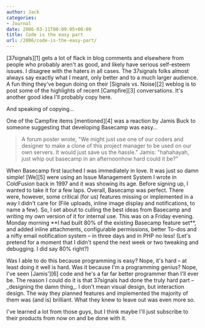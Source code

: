 ```yaml
---
author: Jack
categories:
- Journal
date: 2006-03-11T00:09:05+00:00
title: Code is the easy part
url: /2006/code-is-the-easy-part/
---
```


\[37signals\]\[1\] gets a lot of flack in blog comments and elsewhere from people who probably aren't as good, and likely have serious self-esteem issues. I disagree with the haters in all cases. The 37signals folks almost always say exactly what I meant, only better and to a much larger audience. A fun thing they've begun doing on their \[Signals vs. Noise\]\[2\] weblog is to post some of the highlights of recent \[Campfire\]\[3\] conversations. It's another good idea I'll probably copy here. 

And speaking of copying&#8230; 

One of the Campfire items \[mentioned\]\[4\] was a reaction by Jamis Buck to someone suggesting that developing Basecamp was easy&#8230; 

> A forum poster wrote, "We might just use one of our coders and designer to make a clone of this project manager to be used on our own servers. It would just save us the hassle." Jamis: "hahahayah, just whip out basecamp in an afternoonhow hard could it be?" 

When Basecamp first lauched I was immediately in love. It was just so damn simple! \[We\]\[5\] were using an Issue Management System I wrote in ColdFusion back in 1997 and it was showing its age. Before signing up, I wanted to take it for a few laps. Overall, Basecamp was perfect. There were, however, some critical (for us) features missing or implemented in a way I didn't care for (File uploads, inline image display and notifications, to name a few). So, I set about to culling the best ideas from Basecamp and writing my own version of it for internal use. This was on a Friday evening. Monday morning \*\*I had built 80% of the existing Basecamp feature set\*\*, and added inline attachments, configurable permissions, better To-dos and a nifty email notification system &#8211; in three days and in PHP no less! (Let's pretend for a moment that I didn't spend the next week or two tweaking and debugging. I did say 80% right?) 

Was I able to do this because programming is easy? Nope, it's hard &#8211; at least doing it well is hard. Was it because I'm a programming genius? Nope, I've seen \[Jamis'\]\[6\] code and he's a far far better programmer than I'll ever be. The reason I could do it is that 37signals had done the truly hard part &#8211; \_designing the damn thing\_. I don't mean visual design, but interaction design. The way they planned features and implemented the majority of them was (and is) brilliant. What they knew to leave out was even more so. 

I've learned a lot from those guys, but I think maybe I'll just subscribe to their products from now on and be done with it. 

[1]: <http://37signals.com/> 

[2]: <http://37signals.com/svn/> 

[3]: <http://www.campfirenow.com/> 

[4]: [http://37signals.com/svn/archives2/fly\_on\_the\_wall\_week\_of\_march_10.php][1] 

[5]: <http://www.fusionary.com/> 

[6]: <http://jamis.jamisbuck.org/>

 [1]: http://37signals.com/svn/archives2/fly_on_the_wall_week_of_march_10.php